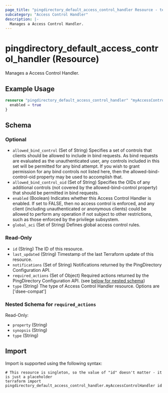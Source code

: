 ```yaml
---
page_title: "pingdirectory_default_access_control_handler Resource - terraform-provider-pingdirectory"
subcategory: "Access Control Handler"
description: |-
  Manages a Access Control Handler.
---
```


# pingdirectory_default_access_control_handler (Resource)

Manages a Access Control Handler.

## Example Usage

```terraform
resource "pingdirectory_default_access_control_handler" "myAccessControlHandler" {
  enabled = true
}
```

<!-- schema generated by tfplugindocs -->
## Schema

### Optional

- `allowed_bind_control` (Set of String) Specifies a set of controls that clients should be allowed to include in bind requests. As bind requests are evaluated as the unauthenticated user, any controls included in this set will be permitted for any bind attempt. If you wish to grant permission for any bind controls not listed here, then the allowed-bind-control-oid property may be used to accomplish that.
- `allowed_bind_control_oid` (Set of String) Specifies the OIDs of any additional controls (not covered by the allowed-bind-control property) that should be permitted in bind requests.
- `enabled` (Boolean) Indicates whether this Access Control Handler is enabled. If set to FALSE, then no access control is enforced, and any client (including unauthenticated or anonymous clients) could be allowed to perform any operation if not subject to other restrictions, such as those enforced by the privilege subsystem.
- `global_aci` (Set of String) Defines global access control rules.

### Read-Only

- `id` (String) The ID of this resource.
- `last_updated` (String) Timestamp of the last Terraform update of this resource.
- `notifications` (Set of String) Notifications returned by the PingDirectory Configuration API.
- `required_actions` (Set of Object) Required actions returned by the PingDirectory Configuration API. (see [below for nested schema](#nestedatt--required_actions))
- `type` (String) The type of Access Control Handler resource. Options are ['dsee-compat']

<a id="nestedatt--required_actions"></a>
### Nested Schema for `required_actions`

Read-Only:

- `property` (String)
- `synopsis` (String)
- `type` (String)

## Import

Import is supported using the following syntax:

```shell
# This resource is singleton, so the value of "id" doesn't matter - it is just a placeholder
terraform import pingdirectory_default_access_control_handler.myAccessControlHandler id
```

